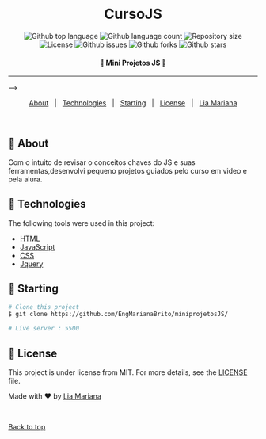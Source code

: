 <div align="center" id="top"> 

  &#xa0;

  <!-- <a href="https://cursojs.netlify.app">Demo</a> -->
</div>

<h1 align="center">CursoJS</h1>

<p align="center">
  <img alt="Github top language" src="https://img.shields.io/github/languages/top/{{EngMarianaBrito}}/miniprojetosJS?color=56BEB8">

  <img alt="Github language count" src="https://img.shields.io/github/languages/count/{{EngMarianaBrito}}/miniprojetosJS?color=56BEB8">

  <img alt="Repository size" src="https://img.shields.io/github/repo-size/{{EngMarianaBrito}}/miniprojetosJS?color=56BEB8">

  <img alt="License" src="https://img.shields.io/github/license/{{EngMarianaBrito}}/miniprojetosJS?color=56BEB8">

  <img alt="Github issues" src="https://img.shields.io/github/issues/{{EngMarianaBrito}}/miniprojetosJS?color=56BEB8" /> 

  <img alt="Github forks" src="https://img.shields.io/github/forks/{{EngMarianaBrito}}/miniprojetosJS?color=56BEB8" /> 

  <img alt="Github stars" src="https://img.shields.io/github/stars/{{EngMarianaBrito}}/miniprojetosJS?color=56BEB8" />
</p>

<!-- Status -->

<h4 align="center"> 
	🚧  Mini Projetos JS 🚀 
</h4> 

<hr> -->

<p align="center">
  <a href="#dart-about">About</a> &#xa0; | &#xa0; 
  <a href="#rocket-technologies">Technologies</a> &#xa0; | &#xa0;
  <a href="#checkered_flag-starting">Starting</a> &#xa0; | &#xa0;
  <a href="#memo-license">License</a> &#xa0; | &#xa0;
  <a href="https://github.com/EngMarianaBrito/" target="_blank">Lia Mariana</a>
</p>

<br>

## :dart: About ##
  Com o intuito de revisar o conceitos chaves do JS e suas ferramentas,desenvolvi pequeno projetos guiados pelo curso em video e pela alura.


## :rocket: Technologies ##

The following tools were used in this project:

- [HTML](https://developer.mozilla.org/pt-BR/docs/Web/HTML)
- [JavaScript](https://developer.mozilla.org/pt-BR/docs/Web/JavaScript)
- [CSS](hhttps://developer.mozilla.org/pt-BR/docs/Web/CSS)
- [Jquery](https://jquery.com/)


## :checkered_flag: Starting ##

```bash
# Clone this project
$ git clone https://github.com/EngMarianaBrito/miniprojetosJS/

# Live server : 5500
```

## :memo: License ##

This project is under license from MIT. For more details, see the [LICENSE](LICENSE.md) file.


Made with :heart: by <a href="https://github.com/EngMarianaBrito/" target="_blank"> Lia Mariana </a>

&#xa0;

<a href="#top">Back to top</a>
